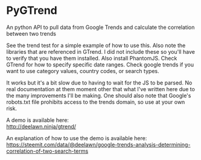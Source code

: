 # PyGTrend
An python API to pull data from Google Trends and calculate the correlation between two trends

See the trend test for a simple example of how to use this.  Also note the libraries that are referenced in  GTrend.  I did not include
these so you'll have to verify that you have them installed.  Also install PhantomJS. Check GTrend for how to specify specific date ranges.
Check google trends if you want to use category values, country codes, or search types.

It works but it's a bit slow due to having to wait for the JS to be parsed.  No real documentation at them moment other that what I've
written here due to the many improvements I'll be making.  One should also note that Google's robots.txt file prohibits access to the
trends domain, so use at your own risk.

A demo is available here:  
http://deelawn.ninja/gtrend/

An explanation of how to use the demo is available here:  
https://steemit.com/data/@deelawn/google-trends-analysis-determining-correlation-of-two-search-terms
